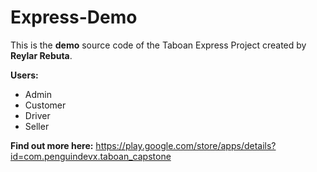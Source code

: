 ﻿# Express-Demo

This is the **demo** source code of the Taboan Express Project created by **Reylar Rebuta**.

**Users:**
- Admin
- Customer
- Driver
- Seller

**Find out more here:** https://play.google.com/store/apps/details?id=com.penguindevx.taboan_capstone
